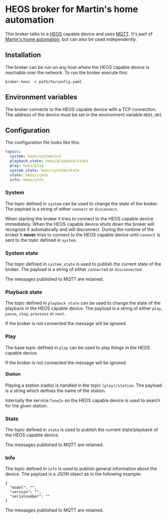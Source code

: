 # HEOS broker for Martin's home automation

This broker talks to a [HEOS](https://www.denon-hifi.ch/chg/heos) capable device and uses [MQTT](http://mqtt.org/). It's part of [Martin's home automation](https://github.com/martins-home-automation/libs), but can also be used independently.

## Installation

The broker can be run on any host where the HEOS capable device is reachable over the network.
To run the broker execute this:

```
broker-heos -c path/to/config.yaml
```

## Environment variables

The broker connects to the HEOS capable device with a TCP connection. The address of the device must be set in the environment variable `HEOS_URI`.

## Configuration

The configuration file looks like this:

```yaml
topics:
  system: heos/system/set
  playback_state: heos/playback/state
  play: heos/play
  system_state: heos/system/state
  state: heos/state
  info: heos/info
```

### System

The topic defined in `system` can be used to change the state of the broker.
The payload is a string of either `connect` or `disconnect`.

When starting the broker it tries to connect to the HEOS capable device immediately.
When the HEOS capable device shuts down the broker will recognize it automatically and will disconnect.
During the runtime of the broker it **never** tries to connect to the HEOS capable device until `connect` is sent to the topic defined in `system`.

### System state

The topic defined in `system_state` is used to publish the current state of the broker.
The payload is a string of either `connected` or `disconnected`.

The messages published to MQTT are retained.

### Playback state

The topic defined in `playback_state` can be used to change the state of the playback in the HEOS capable device.
The payload is a string of either `play`, `pause`, `stop`, `previous` or `next`.

If the broker is not connected the message will be ignored.

### Play

The base topic defined in `play` can be used to play things in the HEOS capable device.

If the broker is not connected the message will be ignored.

#### Station

Playing a station (radio) is handled in the topic `[play]/station`.
The payload is a string which defines the name of the station.

Internally the service `TuneIn` on the HEOS capable device is used to search for the given station.

### State

The topic defined in `state` is used to publish the current state/playback of the HEOS capable device.

The messages published to MQTT are retained.

### Info

The topic defined in `info` is used to publish general information about the device.
The payload is a JSON object as in the following example:

```
{
  "model": "",
  "version": "",
  "serialnumber": ""
}
```

The messages published to MQTT are retained.
